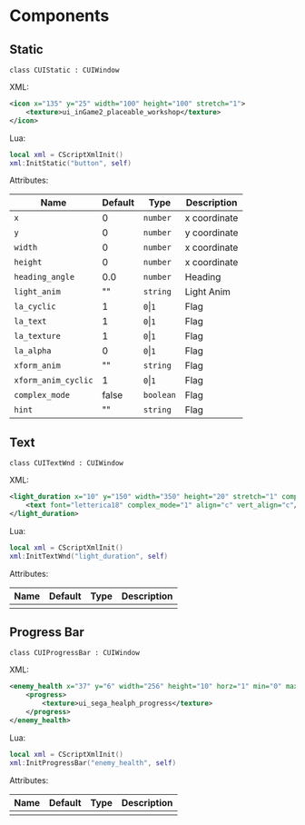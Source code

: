 # Components

## Static
```
class CUIStatic : CUIWindow
```

XML:
```xml
<icon x="135" y="25" width="100" height="100" stretch="1">
    <texture>ui_inGame2_placeable_workshop</texture>
</icon>
```

Lua:
```lua
local xml = CScriptXmlInit()
xml:InitStatic("button", self)
```

Attributes:

| Name | Default | Type | Description |
| --- | --- | --- | --- |
| `x` | 0 | `number` | x coordinate |
| `y` | 0 | `number` | y coordinate |
| `width` | 0 | `number` | x coordinate |
| `height` | 0 | `number` | x coordinate |
| `heading_angle` | 0.0 | `number` | Heading |
| `light_anim` | "" | `string` | Light Anim |
| `la_cyclic` | 1 | `0`\|`1` | Flag |
| `la_text` | 1 | `0`\|`1` | Flag |
| `la_texture` | 1 | `0`\|`1` | Flag |
| `la_alpha` | 0 | `0`\|`1` | Flag |
| `xform_anim` | "" | `string` | Flag |
| `xform_anim_cyclic` | 1 | `0`\|`1` | Flag |
| `complex_mode` | false | `boolean` | Flag |
| `hint` | "" | `string` | Flag |

## Text
```
class CUITextWnd : CUIWindow
```
XML:
```xml
<light_duration x="10" y="150" width="350" height="20" stretch="1" complex_desc="0">
    <text font="letterica18" complex_mode="1" align="c" vert_align="c"/>
</light_duration>
```

Lua:
```lua
local xml = CScriptXmlInit()
xml:InitTextWnd("light_duration", self)
```

Attributes:

| Name | Default | Type | Description |
| --- | --- | --- | --- |
|  |  |  |  |

## Progress Bar
```
class CUIProgressBar : CUIWindow
```
XML:
```xml
<enemy_health x="37" y="6" width="256" height="10" horz="1" min="0" max="100">
    <progress>
        <texture>ui_sega_healph_progress</texture>
    </progress>
</enemy_health>
```

Lua:
```lua
local xml = CScriptXmlInit()
xml:InitProgressBar("enemy_health", self)
```

Attributes:

| Name | Default | Type | Description |
| --- | --- | --- | --- |
|  |  |  |  |
